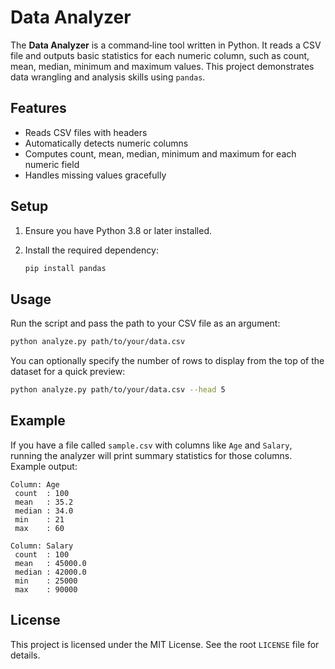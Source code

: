 <!--
  Data Analyzer README

  This document describes how to use the Data Analyzer script. The
  script reads a CSV file and computes summary statistics for
  numeric columns. It leverages the pandas library to handle data
  processing efficiently. Use this tool to get quick insights into
  your datasets.
-->

# Data Analyzer

The **Data Analyzer** is a command‑line tool written in Python. It
reads a CSV file and outputs basic statistics for each numeric
column, such as count, mean, median, minimum and maximum values. This
project demonstrates data wrangling and analysis skills using
`pandas`.

## Features

- Reads CSV files with headers
- Automatically detects numeric columns
- Computes count, mean, median, minimum and maximum for each numeric
  field
- Handles missing values gracefully

## Setup

1. Ensure you have Python 3.8 or later installed.
2. Install the required dependency:

   ```bash
   pip install pandas
   ```

## Usage

Run the script and pass the path to your CSV file as an argument:

```bash
python analyze.py path/to/your/data.csv
```

You can optionally specify the number of rows to display from the top
of the dataset for a quick preview:

```bash
python analyze.py path/to/your/data.csv --head 5
```

## Example

If you have a file called `sample.csv` with columns like `Age` and
`Salary`, running the analyzer will print summary statistics for
those columns. Example output:

```
Column: Age
 count  : 100
 mean   : 35.2
 median : 34.0
 min    : 21
 max    : 60

Column: Salary
 count  : 100
 mean   : 45000.0
 median : 42000.0
 min    : 25000
 max    : 90000
```

## License

This project is licensed under the MIT License. See the root `LICENSE`
file for details.
